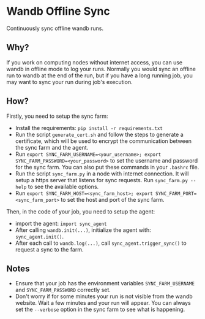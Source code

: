# Wandb Offline Sync
Continuously sync offline wandb runs.

## Why?
If you work on computing nodes without internet access, you can use wandb in offline mode to log your runs. Normally you would sync an offline run to wandb at the end of the run, but if you have a long running job, you may want to sync your run during job's execution.

## How?
Firstly, you need to setup the sync farm:
* Install the requirements: `pip install -r requirements.txt`
* Run the script `generate_cert.sh` and follow the steps to generate a certificate, which will be used to encrypt the communication between the sync farm and the agent.
* Run `export SYNC_FARM_USERNAME=<your_username>; export SYNC_FARM_PASSWORD=<your_password>` to set the username and password for the sync farm. You can also put these commands in your `.bashrc` file.
* Run the script `sync_farm.py` in a node with internet connection. It will setup a https server that listens for sync requests. Run `sync_farm.py --help` to see the available options.
* Run `export SYNC_FARM_HOST=<sync_farm_host>; export SYNC_FARM_PORT=<sync_farm_port>` to set the host and port of the sync farm.

Then, in the code of your job, you need to setup the agent:
* import the agent: `import sync_agent`
* After calling `wandb.init(...)`, initialize the agent with: `sync_agent.init()`.
* After each call to `wandb.log(...)`, call `sync_agent.trigger_sync()` to request a sync to the farm.

## Notes
* Ensure that your job has the environment variables `SYNC_FARM_USERNAME` and `SYNC_FARM_PASSWORD` correctly set.
* Don't worry if for some minutes your run is not visible from the wandb website. Wait a few minutes and your run will appear. You can always set the `--verbose` option in the sync farm to see what is happening.
